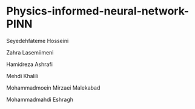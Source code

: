 # Physics-informed-neural-network-PINN

Seyedehfateme Hosseini 

Zahra Lasemiimeni

Hamidreza Ashrafi 

Mehdi Khalili

Mohammadmoein Mirzaei Malekabad 

Mohammadmahdi Eshragh 
